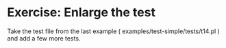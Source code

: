 # Exercise: Enlarge the test


Take the test file from the last example ( examples/test-simple/tests/t14.pl ) and add a few more tests.


